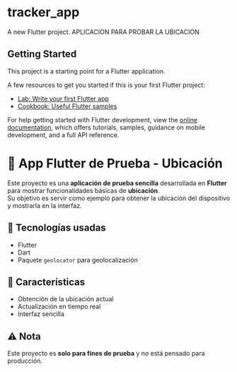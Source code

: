 # tracker_app

A new Flutter project.
APLICACION PARA PROBAR LA UBICACION

## Getting Started

This project is a starting point for a Flutter application.

A few resources to get you started if this is your first Flutter project:

- [Lab: Write your first Flutter app](https://docs.flutter.dev/get-started/codelab)
- [Cookbook: Useful Flutter samples](https://docs.flutter.dev/cookbook)

For help getting started with Flutter development, view the
[online documentation](https://docs.flutter.dev/), which offers tutorials,
samples, guidance on mobile development, and a full API reference.

# 📍 App Flutter de Prueba - Ubicación

Este proyecto es una **aplicación de prueba sencilla** desarrollada en **Flutter** para mostrar funcionalidades básicas de **ubicación**.  
Su objetivo es servir como ejemplo para obtener la ubicación del dispositivo y mostrarla en la interfaz.

## 🚀 Tecnologías usadas

- Flutter
- Dart
- Paquete `geolocator` para geolocalización

## 📌 Características

- Obtención de la ubicación actual
- Actualización en tiempo real
- Interfaz sencilla

## ⚠️ Nota

Este proyecto es **solo para fines de prueba** y no está pensado para producción.
